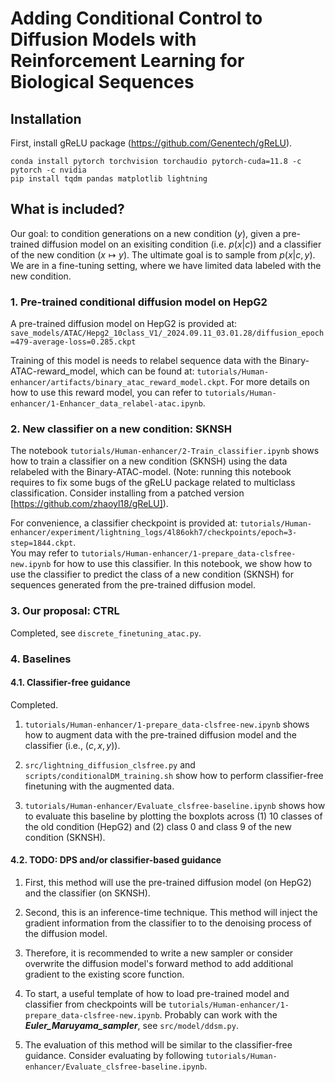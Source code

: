 

# Adding Conditional Control to Diffusion Models with Reinforcement Learning for Biological Sequences  

## Installation

First, install gReLU package (https://github.com/Genentech/gReLU).

```
conda install pytorch torchvision torchaudio pytorch-cuda=11.8 -c pytorch -c nvidia
pip install tqdm pandas matplotlib lightning
```

## What is included?

Our goal: to condition generations on a new condition ($y$), given a pre-trained diffusion model on an exisiting condition (i.e. $p(x|c)$) and a classifier of the new condition ($x \mapsto y$). 
The ultimate goal is to sample from $p(x|c,y)$. We are in a fine-tuning setting, where we have limited data labeled with the new condition.

### 1. Pre-trained conditional diffusion model on HepG2

A pre-trained diffusion model on HepG2 is provided at: `save_models/ATAC/Hepg2_10class_V1/_2024.09.11_03.01.28/diffusion_epoch=479-average-loss=0.285.ckpt`

Training of this model is needs to relabel sequence data with the Binary-ATAC-reward_model, which can be found at: `tutorials/Human-enhancer/artifacts/binary_atac_reward_model.ckpt`.
For more details on how to use this reward model, you can refer to `tutorials/Human-enhancer/1-Enhancer_data_relabel-atac.ipynb`.

### 2. New classifier on a new condition: SKNSH

The notebook `tutorials/Human-enhancer/2-Train_classifier.ipynb` shows how to train a classifier on a new condition (SKNSH) using the data relabeled with the Binary-ATAC-model. (Note: running this notebook requires to fix some bugs of the gReLU package related to multiclass classification. Consider installing from a patched version [https://github.com/zhaoyl18/gReLU]).

For convenience, a classifier checkpoint is provided at: `tutorials/Human-enhancer/experiment/lightning_logs/4l86okh7/checkpoints/epoch=3-step=1844.ckpt`.  
You may refer to `tutorials/Human-enhancer/1-prepare_data-clsfree-new.ipynb` for how to use this classifier. In this notebook, we show how to use the classifier to predict the class of a new condition (SKNSH) for sequences generated from the pre-trained diffusion model.

### 3. Our proposal: CTRL

Completed, see `discrete_finetuning_atac.py`.

### 4. Baselines

#### 4.1. Classifier-free guidance

Completed.

1. `tutorials/Human-enhancer/1-prepare_data-clsfree-new.ipynb` shows how to augment data with the pre-trained diffusion model and the classifier (i.e., $(c,x,y)$).

2. `src/lightning_diffusion_clsfree.py` and `scripts/conditionalDM_training.sh` show how to perform classifier-free finetuning with the augmented data.  

3. `tutorials/Human-enhancer/Evaluate_clsfree-baseline.ipynb` shows how to evaluate this baseline by plotting the boxplots across (1) 10 classes of the old condition (HepG2) and (2) class $0$ and class $9$ of the new condition (SKNSH).  

#### 4.2. TODO: DPS and/or classifier-based guidance  

1. First, this method will use the pre-trained diffusion model (on HepG2) and the classifier (on SKNSH).  

2. Second, this is an inference-time technique. This method will inject the gradient information from the classifier to to the denoising process of the diffusion model.  

3. Therefore, it is recommended to write a new sampler or consider overwrite the diffusion model's forward method to add additional gradient to the existing score function.  

4. To start, a useful template of how to load pre-trained model and classifier from checkpoints will be `tutorials/Human-enhancer/1-prepare_data-clsfree-new.ipynb`. Probably can work with the ***Euler_Maruyama_sampler***, see `src/model/ddsm.py`.

5. The evaluation of this method will be similar to the classifier-free guidance. Consider evaluating by following `tutorials/Human-enhancer/Evaluate_clsfree-baseline.ipynb`.  

